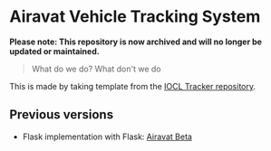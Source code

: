 # Airavat Vehicle Tracking System

**Please note: This repository is now archived and will no longer be updated or maintained.**

>What do we do? What don't we do

This is made by taking template from the [IOCL Tracker repository](http://github.com/tripathics/iocl-tracker).

## Previous versions
* Flask implementation with Flask: [Airavat Beta](http://github.com/tripathics/airavat)
